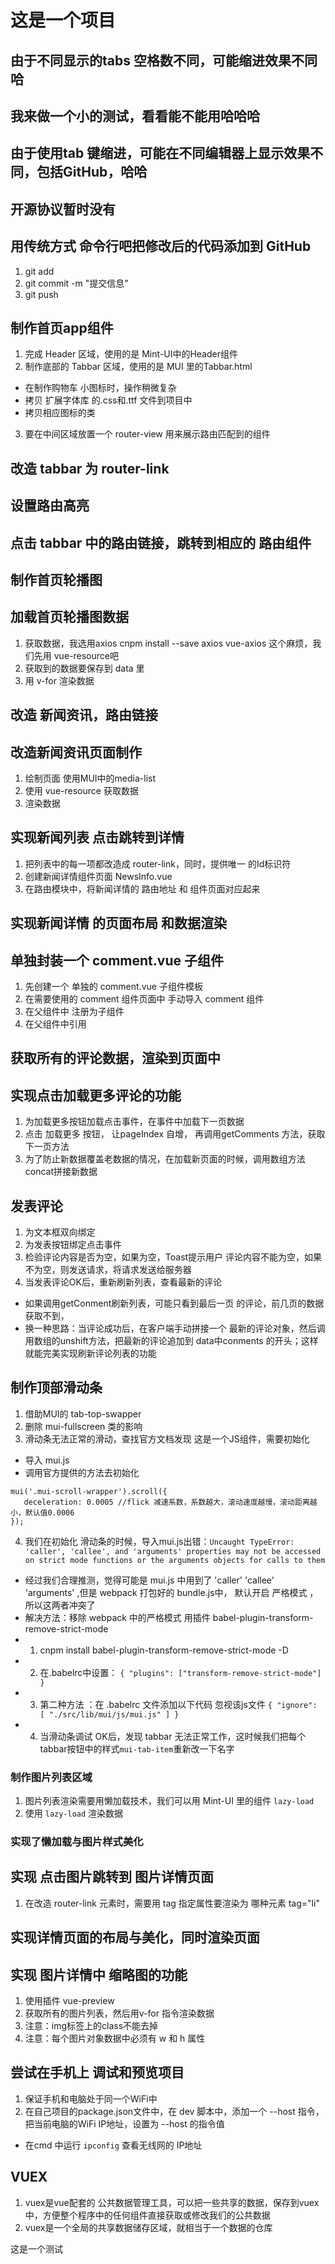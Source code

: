 # 这是一个项目

## 由于不同显示的tabs 空格数不同，可能缩进效果不同哈

## 我来做一个小的测试，看看能不能用哈哈哈

## 由于使用tab 键缩进，可能在不同编辑器上显示效果不同，包括GitHub，哈哈

## 开源协议暂时没有

## 用传统方式 命令行吧把修改后的代码添加到 GitHub
1. git add
2. git commit -m "提交信息"
3. git push

## 制作首页app组件
1. 完成 Header 区域，使用的是 Mint-UI中的Header组件
2. 制作底部的 Tabbar 区域，使用的是 MUI 里的Tabbar.html
 + 在制作购物车 小图标时，操作稍微复杂
 + 拷贝 扩展字体库 的.css和.ttf 文件到项目中
 + 拷贝相应图标的类
3. 要在中间区域放置一个 router-view 用来展示路由匹配到的组件

## 改造 tabbar 为 router-link

## 设置路由高亮

## 点击 tabbar 中的路由链接，跳转到相应的 路由组件

## 制作首页轮播图

## 加载首页轮播图数据
1. 获取数据，我选用axios  cnpm install --save axios vue-axios  这个麻烦，我们先用 vue-resource吧
2. 获取到的数据要保存到 data 里
3. 用 v-for 渲染数据

## 改造 新闻资讯，路由链接

## 改造新闻资讯页面制作
1. 绘制页面 使用MUI中的media-list
2. 使用 vue-resource 获取数据
3. 渲染数据

## 实现新闻列表 点击跳转到详情
1. 把列表中的每一项都改造成 router-link，同时，提供唯一 的Id标识符
2. 创建新闻详情组件页面 NewsInfo.vue
3. 在路由模块中，将新闻详情的 路由地址 和 组件页面对应起来

## 实现新闻详情 的页面布局 和数据渲染

## 单独封装一个 comment.vue 子组件
1. 先创建一个 单独的 comment.vue 子组件模板
2. 在需要使用的 comment 组件页面中 手动导入 comment 组件
3. 在父组件中 注册为子组件
4. 在父组件中引用

## 获取所有的评论数据，渲染到页面中

## 实现点击加载更多评论的功能
1. 为加载更多按钮加载点击事件，在事件中加载下一页数据
2. 点击 加载更多 按钮， 让pageIndex 自增， 再调用getComments 方法，获取下一页方法
3. 为了防止新数据覆盖老数据的情况，在加载新页面的时候，调用数组方法concat拼接新数据

## 发表评论
1. 为文本框双向绑定
2. 为发表按钮绑定点击事件
3. 检验评论内容是否为空，如果为空，Toast提示用户 评论内容不能为空，如果不为空，则发送请求，将请求发送给服务器
4. 当发表评论OK后，重新刷新列表，查看最新的评论
 + 如果调用getConment刷新列表，可能只看到最后一页 的评论，前几页的数据获取不到，
 + 换一种思路：当评论成功后，在客户端手动拼接一个 最新的评论对象，然后调用数组的unshift方法，把最新的评论追加到
   data中conments 的开头；这样就能完美实现刷新评论列表的功能

## 制作顶部滑动条
1. 借助MUI的 tab-top-swapper
2. 删除 mui-fullscreen 类的影响
3. 滑动条无法正常的滑动，查找官方文档发现 这是一个JS组件，需要初始化
 + 导入 mui.js
 + 调用官方提供的方法去初始化
 ```
 mui('.mui-scroll-wrapper').scroll({
	deceleration: 0.0005 //flick 减速系数，系数越大，滚动速度越慢，滚动距离越小，默认值0.0006
});
 ```
4. 我们在初始化 滑动条的时候，导入mui.js出错：`Uncaught TypeError: 'caller', 'callee', and 'arguments' properties may not be accessed on strict mode functions or the arguments objects for calls to them`
 + 经过我们合理推测，觉得可能是 mui.js 中用到了 'caller' 'callee' 'arguments' ,但是 webpack 打包好的 bundle.js中， 默认开启 严格模式 ，所以这两者冲突了
  + 解决方法：移除 webpack 中的严格模式   用插件 babel-plugin-transform-remove-strict-mode
   +  1. cnpm install babel-plugin-transform-remove-strict-mode -D
   +  2. 在.babelrc中设置：
      `{
        "plugins": ["transform-remove-strict-mode"]
      }`
   +  3. 第二种方法 ：在 .babelrc 文件添加以下代码 忽视该js文件 
      `{
        "ignore": [
          "./src/lib/mui/js/mui.js"
        ]
      }` 
   +  4. 当滑动条调试 OK后，发现 tabbar 无法正常工作，这时候我们把每个tabbar按钮中的样式`mui-tab-item`重新改一下名字

### 制作图片列表区域
1. 图片列表渲染需要用懒加载技术，我们可以用 Mint-UI 里的组件 `lazy-load`
2. 使用 `lazy-load` 渲染数据

### 实现了懒加载与图片样式美化

## 实现 点击图片跳转到 图片详情页面 
1. 在改造 router-link 元素时，需要用 tag 指定属性要渲染为 哪种元素  tag="li"

## 实现详情页面的布局与美化，同时渲染页面

## 实现 图片详情中 缩略图的功能
1. 使用插件 vue-preview 
2. 获取所有的图片列表，然后用v-for 指令渲染数据
3. 注意：img标签上的class不能去掉
4. 注意：每个图片对象数据中必须有 w 和 h 属性

## 尝试在手机上 调试和预览项目
1. 保证手机和电脑处于同一个WiFi中
2. 在自己项目的package.json文件中，在 dev 脚本中，添加一个 --host 指令，把当前电脑的WiFi IP地址，设置为 --host 的指令值
 + 在cmd 中运行 `ipconfig` 查看无线网的 IP地址

## VUEX
 1. vuex是vue配套的 公共数据管理工具，可以把一些共享的数据，保存到vuex中，方便整个程序中的任何组件直接获取或修改我们的公共数据
 2. vuex是一个全局的共享数据储存区域，就相当于一个数据的仓库

这是一个测试